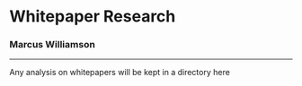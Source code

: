 # Whitepaper Research

### Marcus Williamson

---

Any analysis on whitepapers will be kept in a directory here
